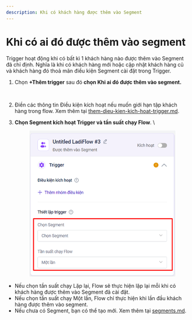 ```yaml
---
description: Khi có khách hàng được thêm vào Segment
---
```


# Khi có ai đó được thêm vào segment

Trigger hoạt động khi có bất kì 1 khách hàng nào được thêm vào Segment đã chỉ định. Nghĩa là khi có khách hàng mới hoặc cập nhật khách hàng cũ và khách hàng đó thoả mãn điều kiện Segment cài đặt trong Trigger.

1. Chọn **+Thêm trigger** sau đó **chọn Khi ai đó được thêm vào segment.**

<figure><img src="https://lh4.googleusercontent.com/58U-P-EY-vQ522uU3Wrhi_hH-3FS4DziFF0vziLzIn5BenCFEYE3F9Qqb23lzaVgpP85YUjz_1KFwysbfI1RIOjQFok6knU4cwfPY7u6WWcifcUlebrob1M8oRH3px3sapOO0HzhUCh2km60SC7c8A0" alt=""><figcaption></figcaption></figure>

2. Điền các thông tin Điều kiện kích hoạt nếu muốn giới hạn tập khách hàng trong flow. Xem thêm tại [them-dieu-kien-kich-hoat-trigger.md](them-dieu-kien-kich-hoat-trigger.md "mention").
3.  **Chọn Segment kích hoạt Trigger và tần suất chạy Flow**. \


    <figure><img src="../../../.gitbook/assets/image (691).png" alt="" width="472"><figcaption></figcaption></figure>

* Nếu chọn tần suất chạy Lặp lại, Flow sẽ thực hiện lặp lại mỗi khi có khách hàng được thêm vào Segment đã cài đặt.
* Nếu chọn tần suất chạy Một lần, Flow chỉ thực hiện khi lần đầu khách hàng được thêm vào segment.
* Nếu chưa có Segment, bạn có thể tạo mới. Xem thêm tại [segments.md](../../../khach-hang/segments.md "mention"). &#x20;
